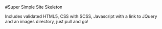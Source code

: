 #Super Simple Site Skeleton

Includes validated HTML5, CSS with SCSS, Javascript with a link to JQuery and an images directory, just pull and go!
